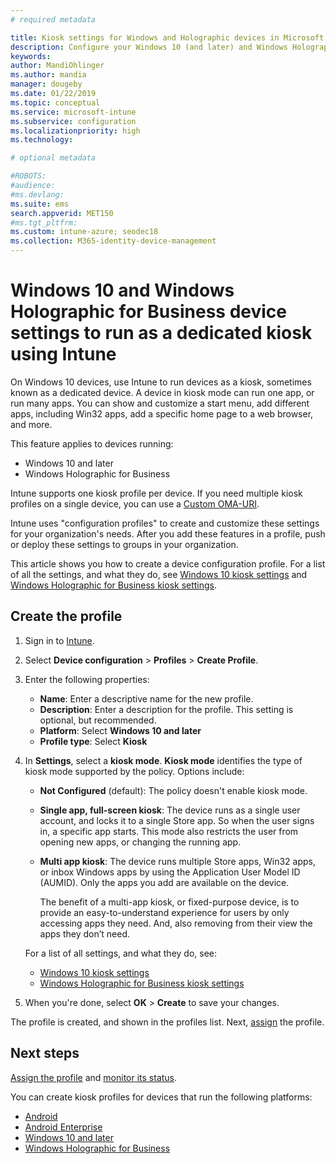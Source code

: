 ```yaml
---
# required metadata

title: Kiosk settings for Windows and Holographic devices in Microsoft Intune - Azure | Microsoft Docs
description: Configure your Windows 10 (and later) and Windows Holographic for Business devices as single-app and multi-app kiosks, customize the start menu, add apps, show the task bar, and configure a web browser in Microsoft Intune. 
keywords:
author: MandiOhlinger
ms.author: mandia
manager: dougeby
ms.date: 01/22/2019
ms.topic: conceptual
ms.service: microsoft-intune
ms.subservice: configuration
ms.localizationpriority: high
ms.technology:

# optional metadata

#ROBOTS:
#audience:
#ms.devlang:
ms.suite: ems
search.appverid: MET150
#ms.tgt_pltfrm:
ms.custom: intune-azure; seodec18
ms.collection: M365-identity-device-management
---
```


# Windows 10 and Windows Holographic for Business device settings to run as a dedicated kiosk using Intune

On Windows 10 devices, use Intune to run devices as a kiosk, sometimes known as a dedicated device. A device in kiosk mode can run one app, or run many apps. You can show and customize a start menu, add different apps, including Win32 apps, add a specific home page to a web browser, and more. 

This feature applies to devices running:

- Windows 10 and later
- Windows Holographic for Business

Intune supports one kiosk profile per device. If you need multiple kiosk profiles on a single device, you can use a [Custom OMA-URI](custom-settings-windows-10.md).

Intune uses "configuration profiles" to create and customize these settings for your organization's needs. After you add these features in a profile, push or deploy these settings to groups in your organization.

This article shows you how to create a device configuration profile. For a list of all the settings, and what they do, see [Windows 10 kiosk settings](kiosk-settings-windows.md) and [Windows Holographic for Business kiosk settings](kiosk-settings-holographic.md).

## Create the profile

1. Sign in to [Intune](https://go.microsoft.com/fwlink/?linkid=2090973).
2. Select **Device configuration** > **Profiles** > **Create Profile**.
3. Enter the following properties:

   - **Name**: Enter a descriptive name for the new profile.
   - **Description**: Enter a description for the profile. This setting is optional, but recommended.
   - **Platform**: Select **Windows 10 and later**
   - **Profile type**: Select **Kiosk**

4. In **Settings**, select a **kiosk mode**. **Kiosk mode** identifies the type of kiosk mode supported by the policy. Options include:

    - **Not Configured** (default): The policy doesn't enable kiosk mode.
    - **Single app, full-screen kiosk**: The device runs as a single user account, and locks it to a single Store app. So when the user signs in, a specific app starts. This mode also restricts the user from opening new apps, or changing the running app.
    - **Multi app kiosk**: The device runs multiple Store apps, Win32 apps, or inbox Windows apps by using the Application User Model ID (AUMID). Only the apps you add are available on the device.

        The benefit of a multi-app kiosk, or fixed-purpose device, is to provide an easy-to-understand experience for users by only accessing apps they need. And, also removing from their view the apps they don’t need.

    For a list of all settings, and what they do, see:
      - [Windows 10 kiosk settings](kiosk-settings-windows.md)
      - [Windows Holographic for Business kiosk settings](kiosk-settings-holographic.md)

5. When you're done, select **OK** > **Create** to save your changes. 

The profile is created, and shown in the profiles list. Next, [assign](device-profile-assign.md) the profile.

## Next steps

[Assign the profile](device-profile-assign.md) and [monitor its status](device-profile-monitor.md).

You can create kiosk profiles for devices that run the following platforms:
- [Android](device-restrictions-android.md#kiosk)
- [Android Enterprise](device-restrictions-android-for-work.md#dedicated-device-settings)
- [Windows 10 and later](kiosk-settings-windows.md)
- [Windows Holographic for Business](kiosk-settings-holographic.md)
